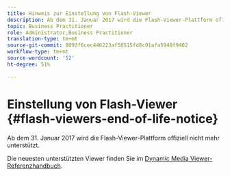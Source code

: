 ```yaml
---
title: Hinweis zur Einstellung von Flash-Viewer
description: Ab dem 31. Januar 2017 wird die Flash-Viewer-Plattform offiziell nicht mehr unterstützt.
topic: Business Practitioner
role: Administrator,Business Practitioner
translation-type: tm+mt
source-git-commit: 8093f6cec446223af58515fd8c91afa5940f9402
workflow-type: tm+mt
source-wordcount: '52'
ht-degree: 51%

---
```



# Einstellung von Flash-Viewer {#flash-viewers-end-of-life-notice}

Ab dem 31. Januar 2017 wird die Flash-Viewer-Plattform offiziell nicht mehr unterstützt.

Die neuesten unterstützten Viewer finden Sie im [Dynamic Media Viewer-Referenzhandbuch](https://experienceleague.adobe.com/docs/dynamic-media-developer-resources/library/home.html?lang=de).
